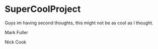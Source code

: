 # SuperCoolProject

Guys im having second thoughts, this might not be as cool as I thought.

Mark Fuller

Nick Cook